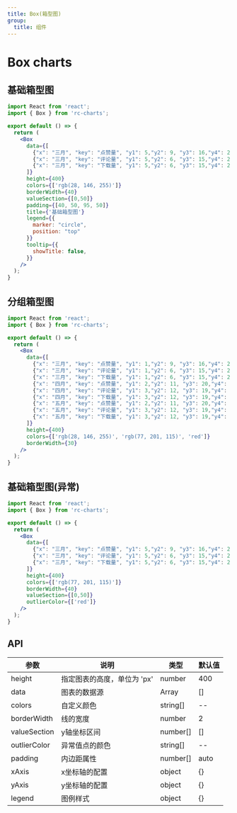 ```yaml
---
title: Box(箱型图)
group:
  title: 组件
---
```


# Box charts

## 基础箱型图

```jsx
import React from 'react';
import { Box } from 'rc-charts';

export default () => {
  return (
    <Box
      data={[
        {"x": "三月", "key": "点赞量", "y1": 5,"y2": 9, "y3": 16,"y4": 24, "y5": 29},
        {"x": "三月", "key": "评论量", "y1": 5,"y2": 6, "y3": 15,"y4": 20, "y5": 23},
        {"x": "三月", "key": "下载量", "y1": 5,"y2": 6, "y3": 15,"y4": 20, "y5": 23}
      ]}
      height={400}
      colors={['rgb(28, 146, 255)']}
      borderWidth={40}
      valueSection={[0,50]}
      padding={[40, 50, 95, 50]}
      title={'基础箱型图'}
      legend={{
        marker: "circle",
        position: "top"
      }}
      tooltip={{
        showTitle: false,
      }}
    />
  );
}
```

## 分组箱型图

```jsx
import React from 'react';
import { Box } from 'rc-charts';

export default () => {
  return (
    <Box
      data={[
        {"x": "三月", "key": "点赞量", "y1": 1,"y2": 9, "y3": 16,"y4": 24, "y5": 29},
        {"x": "三月", "key": "评论量", "y1": 1,"y2": 6, "y3": 15,"y4": 20, "y5": 23},
        {"x": "三月", "key": "下载量", "y1": 1,"y2": 6, "y3": 15,"y4": 20, "y5": 23},
        {"x": "四月", "key": "点赞量", "y1": 2,"y2": 11, "y3": 20,"y4": 28, "y5": 33},
        {"x": "四月", "key": "评论量", "y1": 3,"y2": 12, "y3": 19,"y4": 27, "y5": 35},
        {"x": "四月", "key": "下载量", "y1": 3,"y2": 12, "y3": 19,"y4": 27, "y5": 35},
        {"x": "五月", "key": "点赞量", "y1": 2,"y2": 11, "y3": 20,"y4": 28, "y5": 33},
        {"x": "五月", "key": "评论量", "y1": 3,"y2": 12, "y3": 19,"y4": 27, "y5": 35},
        {"x": "五月", "key": "下载量", "y1": 3,"y2": 12, "y3": 19,"y4": 27, "y5": 35}
      ]}
      height={400}
      colors={['rgb(28, 146, 255)', 'rgb(77, 201, 115)', 'red']}
      borderWidth={30}
    />
  );
}
```

## 基础箱型图(异常)

```jsx
import React from 'react';
import { Box } from 'rc-charts';

export default () => {
  return (
    <Box
      data={[
        {"x": "三月", "key": "点赞量", "y1": 5,"y2": 9, "y3": 16,"y4": 24, "y5": 29, "outliers": [33, 35]},
        {"x": "三月", "key": "评论量", "y1": 5,"y2": 6, "y3": 15,"y4": 20, "y5": 23, "outliers": [30]},
        {"x": "三月", "key": "下载量", "y1": 5,"y2": 6, "y3": 15,"y4": 20, "y5": 23, "outliers": [2, 30, 34, 36]}
      ]}
      height={400}
      colors={['rgb(77, 201, 115)']}
      borderWidth={40}
      valueSection={[0,50]}
      outlierColor={['red']}
    />
  );
}
```

## API

|参数|说明|类型|默认值|
|--|--|--|--|
|height|指定图表的高度，单位为 'px'|number|400|
|data|图表的数据源|Array|[]|
|colors|自定义颜色|string[]|--|
|borderWidth|线的宽度|number|2|
|valueSection|y轴坐标区间|number[]|[]|
|outlierColor|异常值点的颜色|string[]|--|
|padding|内边距属性|number[]|auto|
|xAxis|x坐标轴的配置|object|{}|
|yAxis|y坐标轴的配置|object|{}|
|legend|图例样式|object|{}|


